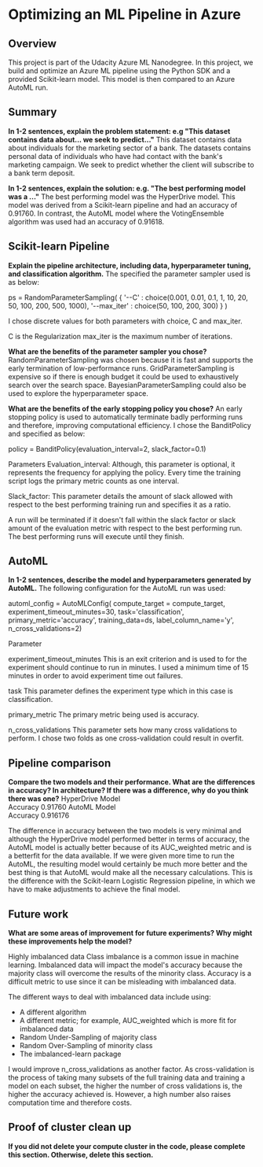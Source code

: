 # Optimizing an ML Pipeline in Azure

## Overview
This project is part of the Udacity Azure ML Nanodegree.
In this project, we build and optimize an Azure ML pipeline using the Python SDK and a provided Scikit-learn model.
This model is then compared to an Azure AutoML run.

## Summary
**In 1-2 sentences, explain the problem statement: e.g "This dataset contains data about... we seek to predict..."**
This dataset contains data about individuals for the marketing sector of a bank. The datasets contains personal data of individuals who have had contact with the bank's marketing campaign. We seek to predict whether the client will subscribe to a bank term deposit.

**In 1-2 sentences, explain the solution: e.g. "The best performing model was a ..."**
The best performing model was the HyperDrive model. This model was derived from a Scikit-learn pipeline and had an accuracy of 0.91760. In contrast, the AutoML model where the VotingEnsemble algorithm was used had an accuracy of 0.91618.

## Scikit-learn Pipeline
**Explain the pipeline architecture, including data, hyperparameter tuning, and classification algorithm.**
The specified the parameter sampler used is as below:

ps = RandomParameterSampling(
    {
        '--C' : choice(0.001, 0.01, 0.1, 1, 10, 20, 50, 100, 200, 500, 1000),
        '--max_iter' : choice(50, 100, 200, 300)
    }
)

I chose discrete values for both parameters with choice, C and max_iter. 

C is the Regularization 
max_iter is the maximum number of iterations.

**What are the benefits of the parameter sampler you chose?**
RandomParameterSampling was chosen because it is fast and supports the early termination of low-performance runs. GridParameterSampling is expensive so if there is enough budget it could be used to exhaustively search over the search space. BayesianParameterSampling could also be used to explore the hyperparameter space.

**What are the benefits of the early stopping policy you chose?**
An early stopping policy is used to automatically terminate badly performing runs and therefore, improving computational efficiency. I chose the BanditPolicy and specified as below:

policy = BanditPolicy(evaluation_interval=2, slack_factor=0.1)

Parameters
Evaluation_interval: Although, this parameter is optional, it represents the frequency for applying the policy. Every time the training script logs the primary metric counts as one interval.

Slack_factor: This parameter details the amount of slack allowed with respect to the best performing training run and specifies it as a ratio.

A run will be terminated if it doesn't fall within the slack factor or slack amount of the evaluation metric with respect to the best performing run. The best performing runs will execute until they finish.

## AutoML
**In 1-2 sentences, describe the model and hyperparameters generated by AutoML.**
The following configuration for the AutoML run was used:

automl_config = AutoMLConfig(
    compute_target = compute_target,
    experiment_timeout_minutes=30,
    task='classification',
    primary_metric='accuracy',
    training_data=ds,
    label_column_name='y',
    n_cross_validations=2)

Parameter

experiment_timeout_minutes
This is an exit criterion and is used to for the experiment should continue to run in minutes. I used a minimum time of 15 minutes in order to avoid experiment time out failures.

task
This parameter defines the experiment type which in this case is classification.

primary_metric
The primary metric being used is accuracy.

n_cross_validations
This parameter sets how many cross validations to perform. I chose two folds as one cross-validation could result in overfit.

## Pipeline comparison
**Compare the two models and their performance. What are the differences in accuracy? In architecture? If there was a difference, why do you think there was one?**
HyperDrive Model	
Accuracy	0.91760
AutoML Model	
Accuracy	0.916176

The difference in accuracy between the two models is very minimal and although the HyperDrive model performed better in terms of accuracy, the AutoML model is actually better because of its AUC_weighted metric and is a betterfit for the data available. If we were given more time to run the AutoML, the resulting model would certainly be much more better and the best thing is that AutoML would make all the necessary calculations. This is the difference with the Scikit-learn Logistic Regression pipeline, in which we have to make adjustments to achieve the final model.


## Future work
**What are some areas of improvement for future experiments? Why might these improvements help the model?**

Highly imbalanced data
Class imbalance is a common issue in machine learning. Imbalanced data will impact the model's accuracy because the majority class will overcome the results of the minority class. Accuracy is a difficult metric to use since it can be misleading with imbalanced data.

The different ways to deal with imbalanced data include using:

- A different algorithm
- A different metric; for example, AUC_weighted which is more fit for imbalanced data
- Random Under-Sampling of majority class
- Random Over-Sampling of minority class
- The imbalanced-learn package

I would improve n_cross_validations as another factor. As cross-validation is the process of taking many subsets of the full training data and training a model on each subset, the higher the number of cross validations is, the higher the accuracy achieved is. However, a high number also raises computation time and therefore costs.

## Proof of cluster clean up
**If you did not delete your compute cluster in the code, please complete this section. Otherwise, delete this section.**
